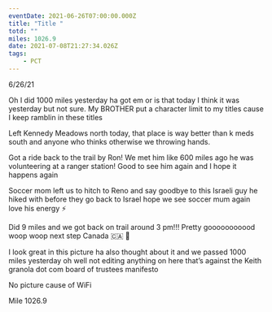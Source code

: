 ```yaml
---
eventDate: 2021-06-26T07:00:00.000Z
title: "Title "
totd: ""
miles: 1026.9
date: 2021-07-08T21:27:34.026Z
tags: 
    - PCT
---
```

6/26/21



Oh I did 1000 miles yesterday ha got em or is that today I think it was yesterday but not sure. My BROTHER put a character limit to my titles cause I keep ramblin in these titles 





Left Kennedy Meadows north today, that place is way better than k meds south and anyone who thinks otherwise we throwing hands. 

Got a ride back to the trail by Ron! We met him like 600 miles ago he was volunteering at a ranger station! Good to see him again and I hope it happens again



Soccer mom left us to hitch to Reno and say goodbye to this Israeli guy he hiked with before they go back to Israel hope we see soccer mum again love his energy ⚡️



Did 9 miles and we got back on trail around 3 pm!!! Pretty gooooooooood woop woop next step Canada 🇨🇦 🍁





I look great in this picture ha also thought about it and we passed 1000 miles yesterday oh well not editing anything on here that’s against the Keith granola dot com board of trustees manifesto



No picture cause of WiFi 



Mile 1026.9
